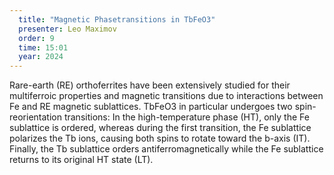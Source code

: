 ```yaml
---
  title: "Magnetic Phasetransitions in TbFeO3"
  presenter: Leo Maximov
  order: 9
  time: 15:01
  year: 2024
---
```

Rare-earth (RE) orthoferrites have been extensively studied for their multiferroic properties and magnetic transitions due to interactions between Fe and RE magnetic sublattices. TbFeO3 in particular undergoes two spin-reorientation transitions: 
In the high-temperature phase (HT), only the Fe sublattice is ordered, whereas during the first transition, the Fe sublattice polarizes the Tb ions, causing both spins to rotate toward the b-axis (IT). Finally, the Tb sublattice orders antiferromagnetically while the Fe sublattice returns to its original HT state (LT).
